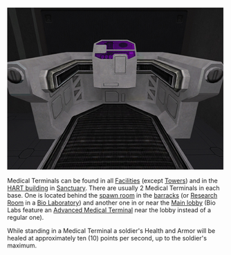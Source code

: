 ![](../images/PSScreenShot0281.jpg "PSScreenShot0281.jpg")

Medical Terminals can be found in all [Facilities](../locations/Facilities.md)
(except [Towers](../locations/Towers.md)) and in the
[HART building](../locations/HART_building.md) in
[Sanctuary](../locations/Sanctuary.md). There are usually 2 Medical Terminals in
each base. One is located behind the [spawn room](../locations/Spawn_Room.md) in
the [barracks](../locations/Barracks.md) (or
[Research Room](../locations/Research_Room.md) in a
[Bio Laboratory](../locations/Bio_Laboratory.md)) and another one in or near the
[Main lobby](../locations/Main_lobby.md) (Bio Labs feature an
[Advanced Medical Terminal](Advanced_Medical_Terminal.md) near the lobby instead
of a regular one).

While standing in a Medical Terminal a soldier's Health and Armor will be healed
at approximately ten (10) points per second, up to the soldier's maximum.

<!--[Category:Game Items](Category:Game_Items.md)-->
